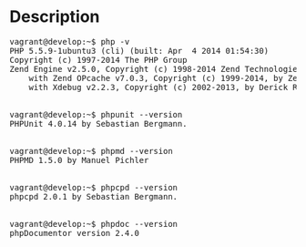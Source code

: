 Description
===========

<pre>
vagrant@develop:~$ php -v
PHP 5.5.9-1ubuntu3 (cli) (built: Apr  4 2014 01:54:30) 
Copyright (c) 1997-2014 The PHP Group
Zend Engine v2.5.0, Copyright (c) 1998-2014 Zend Technologies
    with Zend OPcache v7.0.3, Copyright (c) 1999-2014, by Zend Technologies
    with Xdebug v2.2.3, Copyright (c) 2002-2013, by Derick Rethans


vagrant@develop:~$ phpunit --version
PHPUnit 4.0.14 by Sebastian Bergmann.


vagrant@develop:~$ phpmd --version
PHPMD 1.5.0 by Manuel Pichler


vagrant@develop:~$ phpcpd --version
phpcpd 2.0.1 by Sebastian Bergmann.


vagrant@develop:~$ phpdoc --version
phpDocumentor version 2.4.0


</pre>
